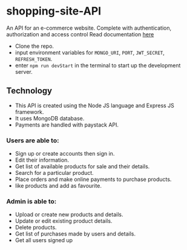 # shopping-site-API
An API for an e-commerce website. Complete with authentication, authorization and access control
Read documentation [here](https://docs.google.com/document/d/1QQ4SvOgUYSjFfYY-iZz7_7BaGae908HDgzVSrc7yIxw/edit?usp=sharing)

- Clone the repo.
- input environment variables for `MONGO_URI`, `PORT`, `JWT_SECRET`, `REFRESH_TOKEN`.
- enter `npm run devStart` in the terminal to start up the development server.

## Technology
- This API is created using the Node JS language and Express JS framework.
- It uses MongoDB database.
- Payments are handled with paystack API.
 
### Users are able to:
- Sign up or create accounts then sign in.
- Edit their information.
- Get list of available products for sale and their details.
- Search for a particular product.
- Place orders and make online payments to purchase products.
- like products and add as favourite.
### Admin is able to:
- Upload or create new products and details.
- Update or edit existing product details.
- Delete products.
- Get list of purchases made by users and details.
- Get all users signed up
